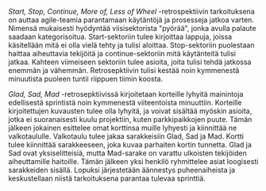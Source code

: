 *Start, Stop, Continue, More of, Less of Wheel* -retrospektiivin tarkoituksena on auttaa agile-teamia parantamaan käytäntöjä ja prosesseja jatkoa varten. Nimensä mukaisesti hyödyntää viisisektorista "pyörää", jonka avulla palaute saadaan kategorisoitua. Start-sektoriin tulee kirjoittaa lappuja, joissa käsitellään mitä ei olla vielä tehty ja tulisi aloittaa. Stop-sektoriin puolestaan haittaa aiheuttavia tekijöitä ja continue-sektoriin mitä käytänteitä tulisi jatkaa. Kahteen viimeiseen sektoriin tulee asioita, joita tulisi tehdä jatkossa enemmän ja vähemmän. Retrosepktiivin tulisi kestää noin kymmenestä minuutista puoleen tuntii riippuen tiimin koosta.

*Glad, Sad, Mad* -retrosepktiivissä kirjoitetaan korteille lyhyitä mainintoja edellisestä sprintistä noin kymmenestä viiteentoista minuuttiin. Korteille kirjoitettujen kuvausten tulee olla lyhyitä, ja voivat sisältää myöskin asioita, jotka ei suoranaisesti kuulu projektiin, kuten parkkipaikkojen puute. Tämän jälkeen jokainen esittelee omat korttinsa muille lyhyesti ja kiinnittää ne valkotaululle. Valkotaulu tulee jakaa sarakkeisiin Glad, Sad ja Mad. Kortti tulee kiinnittää sarakkeeseen, joka kuvaa parhaiten kortin tunnetta. Glad ja Sad ovat yksiselitteisiä, mutta Mad-sarake on varattu ulkoisten tekijöiden aiheuttamille haitoille. Tämän jälkeen yksi henkilö ryhmittelee asiat loogisesti sarakkeiden sisällä. Lopuksi järjestetään äännestys puheenaiheista ja keskustellaan niistä tarkoituksena parantaa tulevaa sprinttiä.
